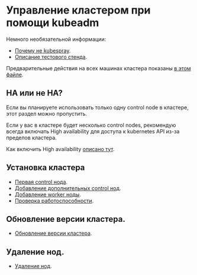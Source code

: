 # Управление кластером при помощи kubeadm

Немного необязательной информации:
* [Почему не kubespray](why_not_kubespray.md).
* [Описание тестового стенда](test_stand.md).

Предварительные действия на всех машинах кластера показаны [в этом файле](preliminary_actions.md).

##  HA или не HA?

Если вы планируете использовать только одну control node в кластере, этот раздел можно пропустить.

Если у вас в кластере будет несколько control nodes, рекомендую всегда включать High availability для доступа к
kubernetes API из-за пределов кластера.

Как включить High availability [описано тут](ha_cluster.md).

## Установка кластера

* [Первая control нода](first_control_node.md).
* [Добавление дополнительных control нод](another-control-nodes.md).
* [Добавление worker ноды](worker-nodes.md).
* [Проверка работоспособности](check.md).

## Обновление версии кластера.

* [Обновление версии кластера](update.md).

## Удаление нод.

* [Удаление нод](delete_node.md).

